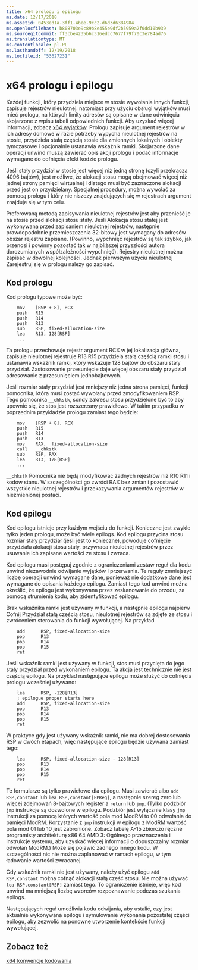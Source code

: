 ```yaml
---
title: x64 prologu i epilogu
ms.date: 12/17/2018
ms.assetid: 0453ed1a-3ff1-4bee-9cc2-d6d3d6384984
ms.openlocfilehash: b808703e9c89b8e455e9df2b5959a2f0dd10b939
ms.sourcegitcommit: ff3cbe4235b6c316edcc7677f79f70c3e784ad76
ms.translationtype: MT
ms.contentlocale: pl-PL
ms.lasthandoff: 12/19/2018
ms.locfileid: "53627231"
---
```

# <a name="x64-prolog-and-epilog"></a>x64 prologu i epilogu

Każdej funkcji, który przydziela miejsce w stosie wywołania innych funkcji, zapisuje rejestrów nieulotnej. natomiast przy użyciu obsługi wyjątków musi mieć prologu, na których limity adresów są opisane w dane odwinięcia skojarzone z wpisu tabeli odpowiednich funkcji. Aby uzyskać więcej informacji, zobacz [x64 wyjątków](../build/exception-handling-x64.md). Prologu zapisuje argument rejestrów w ich adresy domowe w razie potrzeby wypycha nieulotnej rejestrów na stosie, przydziela stałą częścią stosie dla zmiennych lokalnych i obiekty tymczasowe i opcjonalnie ustanawia wskaźnik ramki. Skojarzone dane operacji unwind muszą zawierać opis akcji prologu i podać informacje wymagane do cofnięcia efekt kodzie prologu.

Jeśli stały przydział w stosie jest więcej niż jedną stronę (czyli przekracza 4096 bajtów), jest możliwe, że alokacji stosu mogą obejmować więcej niż jednej strony pamięci wirtualnej i dlatego musi być zaznaczone alokacji przed jest on przydzielany. Specjalnej procedury, można wywołać za pomocą prologu i który nie niszczy znajdujących się w rejestrach argument znajduje się w tym celu.

Preferowaną metodą zapisywania nieulotnej rejestrów jest aby przenieść je na stosie przed alokacji stosu stały. Jeśli Alokacja stosu stałej jest wykonywana przed zapisaniem nieulotnej rejestrów, następnie prawdopodobnie przemieszczenia 32-bitowy jest wymagany do adresów obszar rejestru zapisane. (Powinno, wypchnięć rejestrów są tak szybko, jak przenosi i powinny pozostać tak w najbliższej przyszłości autora dorozumianych współzależności wypchnięć). Rejestry nieulotnej można zapisać w dowolnej kolejności. Jednak pierwszym użyciu nieulotnej Zarejestruj się w prologu należy go zapisać.

## <a name="prolog-code"></a>Kod prologu

Kod prologu typowe może być:

```MASM
    mov    [RSP + 8], RCX
    push   R15
    push   R14
    push   R13
    sub    RSP, fixed-allocation-size
    lea    R13, 128[RSP]
    ...
```

Ta prologu przechowuje rejestr argument RCX w jej lokalizacja główna, zapisuje nieulotnej rejestruje R13 R15 przydziela stałą częścią ramki stosu i ustanawia wskaźnik ramki, który wskazuje 128 bajtów do obszaru stały przydział. Zastosowanie przesunięcie daje więcej obszaru stały przydział adresowanie z przesunięciem jednobajtowych.

Jeśli rozmiar stały przydział jest mniejszy niż jedna strona pamięci, funkcji pomocnika, która musi zostać wywołany przed zmodyfikowaniem RSP. Tego pomocnika `__chkstk`, sondy zakresu stosu przydzielone być to aby upewnić się, że stos jest rozszerzany prawidłowo. W takim przypadku w poprzednim przykładzie prologu zamiast tego będzie:

```MASM
    mov    [RSP + 8], RCX
    push   R15
    push   R14
    push   R13
    mov    RAX,  fixed-allocation-size
    call   __chkstk
    sub    RSP, RAX
    lea    R13, 128[RSP]
    ...
```

`__chkstk` Pomocnika nie będą modyfikować żadnych rejestrów niż R10 R11 i kodów stanu. W szczególności go zwróci RAX bez zmian i pozostawić wszystkie nieulotnej rejestrów i przekazywania argumentów rejestrów w niezmienionej postaci.

## <a name="epilog-code"></a>Kod epilogu

Kod epilogu istnieje przy każdym wejściu do funkcji. Konieczne jest zwykle tylko jeden prologu, może być wiele epilogs. Kod epilogu przycina stosu rozmiar stały przydział (jeśli jest to konieczne), powoduje cofnięcie przydziału alokacji stosu stały, przywraca nieulotnej rejestrów przez usuwanie ich zapisane wartości ze stosu i zwraca.

Kod epilogu musi postępuj zgodnie z ograniczeniami zestaw reguł dla kodu unwind niezawodnie odwijanie wyjątków i przerwania. Te reguły zmniejszyć liczbę operacji unwind wymagane dane, ponieważ nie dodatkowe dane jest wymagane do opisania każdego epilogu. Zamiast tego kod unwind można określić, że epilogu jest wykonywana przez zeskanowanie do przodu, za pomocą strumienia kodu, aby zidentyfikować epilogu.

Brak wskaźnika ramki jest używany w funkcji, a następnie epilogu najpierw Cofnij Przydział stałą częścią stosu, nieulotnej rejestrów są zdjęte ze stosu i zwróceniem sterowania do funkcji wywołującej. Na przykład

```MASM
    add      RSP, fixed-allocation-size
    pop      R13
    pop      R14
    pop      R15
    ret
```

Jeśli wskaźnik ramki jest używany w funkcji, stos musi przycięta do jego stały przydział przed wykonaniem epilogu. Ta akcja jest technicznie nie jest częścią epilogu. Na przykład następujące epilogu może służyć do cofnięcia prologu wcześniej używano:

```MASM
    lea      RSP, -128[R13]
    ; epilogue proper starts here
    add      RSP, fixed-allocation-size
    pop      R13
    pop      R14
    pop      R15
    ret
```

W praktyce gdy jest używany wskaźnik ramki, nie ma dobrej dostosowania RSP w dwóch etapach, więc następujące epilogu będzie używana zamiast tego:

```MASM
    lea      RSP, fixed-allocation-size - 128[R13]
    pop      R13
    pop      R14
    pop      R15
    ret
```

Te formularze są tylko prawidłowe dla epilogu. Musi zawierać albo `add RSP,constant` lub `lea RSP,constant[FPReg]`, a następnie szereg zero lub więcej zdejmowań 8-bajtowych register a `return` lub `jmp`. (Tylko podzbiór `jmp` instrukcje są dozwolone w epilogu. Podzbiór jest wyłącznie klasy `jmp` instrukcji za pomocą których wartość pola mod ModRM to 00 odwołania do pamięci ModRM. Korzystanie z `jmp` instrukcji w epilogu z ModRM wartość pola mod 01 lub 10 jest zabronione. Zobacz tabelę A-15 zbiorczo ręczne programisty architekturę x86 64 AMD 3: Ogólnego przeznaczenia i instrukcje systemu, aby uzyskać więcej informacji o dopuszczalny rozmiar odwołań ModRM.) Może się pojawić żadnego innego kodu. W szczególności nic nie można zaplanować w ramach epilogu, w tym ładowanie wartości zwracanej.

Gdy wskaźnik ramki nie jest używany, należy użyć epilogu `add RSP,constant` można cofnąć alokacji stałą część stosu. Nie można używać `lea RSP,constant[RSP]` zamiast tego. To ograniczenie istnieje, więc kod unwind ma mniejszą liczbę wzorców rozpoznawanie podczas szukania epilogs.

Następujących reguł umożliwia kodu odwijania, aby ustalić, czy jest aktualnie wykonywana epilogu i symulowanie wykonania pozostałej części epilogu, aby zezwolić na ponowne utworzenie kontekście funkcji wywołującej.

## <a name="see-also"></a>Zobacz też

[x64 konwencje kodowania](../build/x64-software-conventions.md)